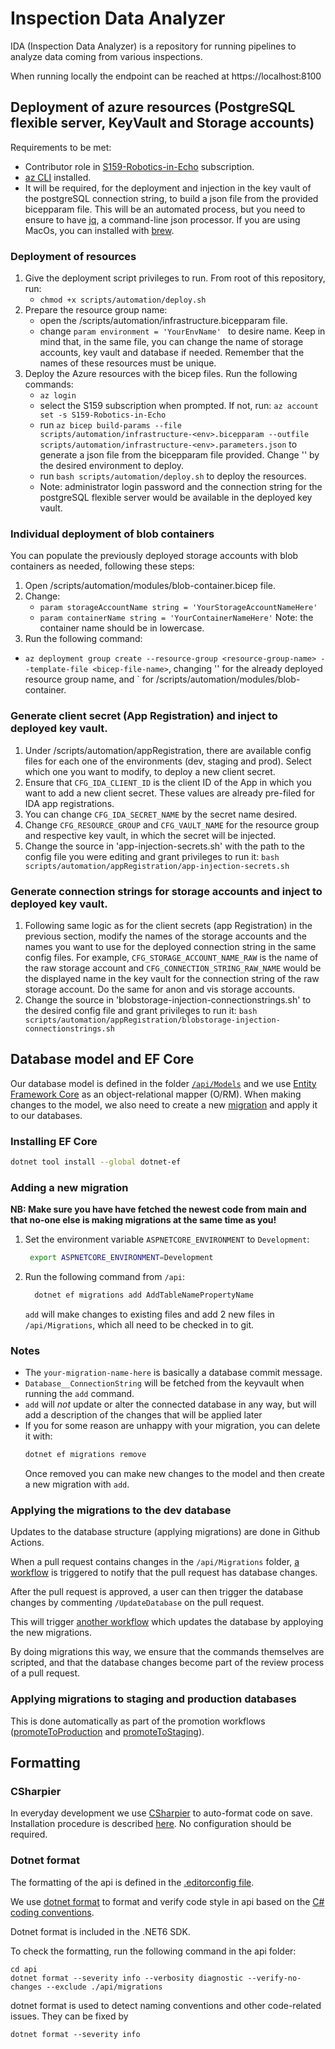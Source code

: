 # Inspection Data Analyzer

IDA (Inspection Data Analyzer) is a repository for running pipelines to analyze data coming from various inspections.

When running locally the endpoint can be reached at
https://localhost:8100

## Deployment of azure resources (PostgreSQL flexible server, KeyVault and Storage accounts)

Requirements to be met:

- Contributor role in [S159-Robotics-in-Echo](https://portal.azure.com/#@StatoilSRM.onmicrosoft.com/resource/subscriptions/c389567b-2dd0-41fa-a5da-d86b81f80bda/overview) subscription.
- [az CLI](https://learn.microsoft.com/en-us/cli/azure/install-azure-cli) installed.
- It will be required, for the deployment and injection in the key vault of the postgreSQL connection string, to build a json file from the provided bicepparam file. This will be an automated process, but you need to ensure to have [jq](https://github.com/jqlang/jq), a command-line json processor. If you are using MacOs, you can installed with [brew](https://formulae.brew.sh/formula/jq).

### Deployment of resources

1. Give the deployment script privileges to run. From root of this repository, run:
   - `chmod +x scripts/automation/deploy.sh`
2. Prepare the resource group name:
   - open the /scripts/automation/infrastructure.bicepparam file.
   - change `param environment = 'YourEnvName' ` to desire name.
     Keep in mind that, in the same file, you can change the name of storage accounts, key vault and database if needed. Remember that the names of these resources must be unique.
3. Deploy the Azure resources with the bicep files. Run the following commands:
   - `az login `
   - select the S159 subscription when prompted. If not, run: `az account set -s S159-Robotics-in-Echo`
   - run `az bicep build-params --file scripts/automation/infrastructure-<env>.bicepparam --outfile scripts/automation/infrastructure-<env>.parameters.json` to generate a json file from the bicepparam file provided. Change '<env>' by the desired environment to deploy.
   - run `bash scripts/automation/deploy.sh` to deploy the resources.
   - Note: administrator login password and the connection string for the postgreSQL flexible server would be available in the deployed key vault.

### Individual deployment of blob containers

You can populate the previously deployed storage accounts with blob containers as needed, following these steps:

1. Open /scripts/automation/modules/blob-container.bicep file.
2. Change:
   - `param storageAccountName string = 'YourStorageAccountNameHere'`
   - `param containerName string = 'YourContainerNameHere'`
     Note: the container name should be in lowercase.
3. Run the following command:

- `az deployment group create --resource-group <resource-group-name> --template-file <bicep-file-name>`, changing '<resource-group-name>' for the already deployed resource group name, and <bicep-file-name>` for /scripts/automation/modules/blob-container.

### Generate client secret (App Registration) and inject to deployed key vault.

1. Under /scripts/automation/appRegistration, there are available config files for each one of the environments (dev, staging and prod). Select which one you want to modify, to deploy a new client secret.
2. Ensure that `CFG_IDA_CLIENT_ID` is the client ID of the App in which you want to add a new client secret. These values are already pre-filed for IDA app registrations.
3. You can change `CFG_IDA_SECRET_NAME` by the secret name desired.
4. Change `CFG_RESOURCE_GROUP` and `CFG_VAULT_NAME` for the resource group and respective key vault, in which the secret will be injected.
5. Change the source in 'app-injection-secrets.sh' with the path to the config file you were editing and grant privileges to run it: `bash scripts/automation/appRegistration/app-injection-secrets.sh`

### Generate connection strings for storage accounts and inject to deployed key vault.

1. Following same logic as for the client secrets (app Registration) in the previous section, modify the names of the storage accounts and the names you want to use for the deployed connection string in the same config files. For example, `CFG_STORAGE_ACCOUNT_NAME_RAW` is the name of the raw storage account and `CFG_CONNECTION_STRING_RAW_NAME` would be the displayed name in the key vault for the connection string of the raw storage account. Do the same for anon and vis storage accounts.
2. Change the source in 'blobstorage-injection-connectionstrings.sh' to the desired config file and grant privileges to run it: `bash scripts/automation/appRegistration/blobstorage-injection-connectionstrings.sh`

## Database model and EF Core

Our database model is defined in the folder
[`/api/Models`](/api/Models) and we use
[Entity Framework Core](https://docs.microsoft.com/en-us/ef/core/) as an
object-relational mapper (O/RM). When making changes to the model, we also need
to create a new
[migration](https://docs.microsoft.com/en-us/ef/core/managing-schemas/migrations/)
and apply it to our databases.

### Installing EF Core

```bash
dotnet tool install --global dotnet-ef
```

### Adding a new migration

**NB: Make sure you have have fetched the newest code from main and that no-one else
is making migrations at the same time as you!**

1. Set the environment variable `ASPNETCORE_ENVIRONMENT` to `Development`:

   ```bash
    export ASPNETCORE_ENVIRONMENT=Development
   ```

2. Run the following command from `/api`:
   ```bash
     dotnet ef migrations add AddTableNamePropertyName
   ```
   `add` will make changes to existing files and add 2 new files in
   `/api/Migrations`, which all need to be checked in to git.

### Notes

- The `your-migration-name-here` is basically a database commit message.
- `Database__ConnectionString` will be fetched from the keyvault when running the `add` command.
- `add` will _not_ update or alter the connected database in any way, but will add a
  description of the changes that will be applied later
- If you for some reason are unhappy with your migration, you can delete it with:
  ```bash
  dotnet ef migrations remove
  ```
  Once removed you can make new changes to the model
  and then create a new migration with `add`.

### Applying the migrations to the dev database

Updates to the database structure (applying migrations) are done in Github Actions.

When a pull request contains changes in the `/api/Migrations` folder,
[a workflow](https://github.com/equinor/inspection-data-analyzer/blob/main/.github/workflows/notifyMigrationChanges.yml)
is triggered to notify that the pull request has database changes.

After the pull request is approved, a user can then trigger the database changes by commenting
`/UpdateDatabase` on the pull request.

This will trigger
[another workflow](https://github.com/equinor/flotilla/blob/main/.github/workflows/updateDatabase.yml)
which updates the database by apploying the new migrations.

By doing migrations this way, we ensure that the commands themselves are scripted, and that the database
changes become part of the review process of a pull request.

### Applying migrations to staging and production databases

This is done automatically as part of the promotion workflows
([promoteToProduction](https://github.com/equinor/flotilla/blob/main/.github/workflows/promoteToProduction.yml)
and [promoteToStaging](https://github.com/equinor/flotilla/blob/main/.github/workflows/promoteToStaging.yml)).

## Formatting

### CSharpier

In everyday development we use [CSharpier](https://csharpier.com/) to auto-format code on save. Installation procedure is described [here](https://csharpier.com/docs/About). No configuration should be required.

### Dotnet format

The formatting of the api is defined in the [.editorconfig file](../.editorconfig).

We use [dotnet format](https://docs.microsoft.com/en-us/dotnet/core/tools/dotnet-format)
to format and verify code style in api based on the
[C# coding conventions](https://docs.microsoft.com/en-us/dotnet/csharp/fundamentals/coding-style/coding-conventions).

Dotnet format is included in the .NET6 SDK.

To check the formatting, run the following command in the api folder:

```
cd api
dotnet format --severity info --verbosity diagnostic --verify-no-changes --exclude ./api/migrations
```

dotnet format is used to detect naming conventions and other code-related issues. They can be fixed by

```
dotnet format --severity info
```
